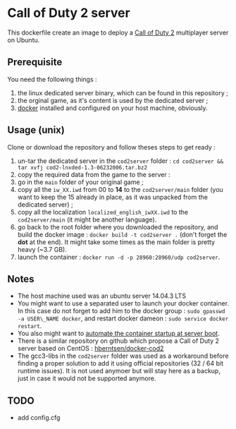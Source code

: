 # Call of Duty 2 server

This dockerfile create an image to deploy a [Call of Duty 2](https://en.wikipedia.org/wiki/Call_of_Duty_2) multiplayer server on Ubuntu.

## Prerequisite

You need the following things :

1. the linux dedicated server binary, which can be found in this repository ;
2. the orginal game, as it's content is used by the dedicated server ;
3. [docker](https://www.docker.com/) installed and configured on your host machine, obviously.

## Usage (unix)

Clone or download the repository and follow theses steps to get ready :

1. un-tar the dedicated server in the `cod2server` folder : `cd cod2server && tar xvfj cod2-lnxded-1.3-06232006.tar.bz2`
2. copy the required data from the game to the server :
  1. go in the `main` folder of your original game ;
  2. copy all the `iw_XX.iwd` from 00 to **14** to the `cod2server/main` folder (you want to keep the 15 already in place, as it was unpacked from the dedicated server) ;
  3. copy all the localization `localized_english_iwXX.iwd` to the `cod2server/main` (it might be another language).
3. go back to the root folder where you downloaded the repository, and build the docker image : `docker build -t cod2server .` (don't forget the **dot** at the end). It might take some times as the main folder is pretty heavy (~3.7 GB).
4. launch the container : `docker run -d -p 28960:28960/udp cod2server`.

## Notes

* The host machine used was an ubuntu server 14.04.3 LTS
* You might want to use a separated user to launch your docker container. In this case do not forget to add him to the docker group : `sudo gpasswd -a USER\_NAME docker`, and restart docker dameon : `sudo service docker restart`.
* You also might want to [automate the container startup at server boot](https://docs.docker.com/articles/host_integration/).
* There is a similar repository on github which propose a Call of Duty 2 server based on CentOS : [hberntsen/docker-cod2](https://github.com/hberntsen/docker-cod2)
* The gcc3-libs in the `cod2server` folder was used as a workaround before finding a proper solution to add it using official repositories (32 / 64 bit runtime issues). It is not used anymoer but will stay here as a backup, just in case it would not be supported anymore.

## TODO
- add config.cfg
